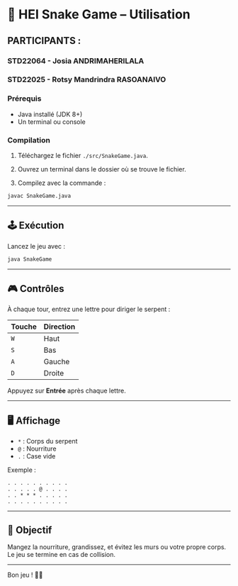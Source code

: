 # 🐍 HEI Snake Game – Utilisation

## PARTICIPANTS :
### STD22064 - Josia ANDRIMAHERILALA
### STD22025 - Rotsy Mandrindra RASOANAIVO

### Prérequis

- Java installé (JDK 8+)
- Un terminal ou console

### Compilation

1. Téléchargez le fichier `./src/SnakeGame.java`.

2. Ouvrez un terminal dans le dossier où se trouve le fichier.

3. Compilez avec la commande :
```bash
javac SnakeGame.java
```

---

## 🕹️ Exécution

Lancez le jeu avec :
```bash
java SnakeGame
```

---

## 🎮 Contrôles

À chaque tour, entrez une lettre pour diriger le serpent :

| Touche | Direction |
|--------|-----------|
| `W`    | Haut      |
| `S`    | Bas       |
| `A`    | Gauche    |
| `D`    | Droite    |

Appuyez sur **Entrée** après chaque lettre.

---

## 🖥️ Affichage

- `*` : Corps du serpent  
- `@` : Nourriture  
- `.` : Case vide

Exemple :
```
. . . . . . . . . .
. . . . . @ . . . .
. . * * * . . . . .
. . . . . . . . . .
```

---

## 🎯 Objectif

Mangez la nourriture, grandissez, et évitez les murs ou votre propre corps. Le jeu se termine en cas de collision.

---

Bon jeu ! 🎉🐍

